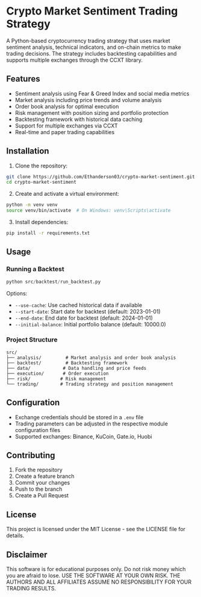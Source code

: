 # Crypto Market Sentiment Trading Strategy

A Python-based cryptocurrency trading strategy that uses market sentiment analysis, technical indicators, and on-chain metrics to make trading decisions. The strategy includes backtesting capabilities and supports multiple exchanges through the CCXT library.

## Features

- Sentiment analysis using Fear & Greed Index and social media metrics
- Market analysis including price trends and volume analysis
- Order book analysis for optimal execution
- Risk management with position sizing and portfolio protection
- Backtesting framework with historical data caching
- Support for multiple exchanges via CCXT
- Real-time and paper trading capabilities

## Installation

1. Clone the repository:

```bash
git clone https://github.com/Ethanderson03/crypto-market-sentiment.git
cd crypto-market-sentiment
```

2. Create and activate a virtual environment:

```bash
python -m venv venv
source venv/bin/activate  # On Windows: venv\Scripts\activate
```

3. Install dependencies:

```bash
pip install -r requirements.txt
```

## Usage

### Running a Backtest

```python
python src/backtest/run_backtest.py
```

Options:

- `--use-cache`: Use cached historical data if available
- `--start-date`: Start date for backtest (default: 2023-01-01)
- `--end-date`: End date for backtest (default: 2024-01-01)
- `--initial-balance`: Initial portfolio balance (default: 10000.0)

### Project Structure

```
src/
├── analysis/         # Market analysis and order book analysis
├── backtest/         # Backtesting framework
├── data/            # Data handling and price feeds
├── execution/       # Order execution
├── risk/           # Risk management
└── trading/        # Trading strategy and position management
```

## Configuration

- Exchange credentials should be stored in a `.env` file
- Trading parameters can be adjusted in the respective module configuration files
- Supported exchanges: Binance, KuCoin, Gate.io, Huobi

## Contributing

1. Fork the repository
2. Create a feature branch
3. Commit your changes
4. Push to the branch
5. Create a Pull Request

## License

This project is licensed under the MIT License - see the LICENSE file for details.

## Disclaimer

This software is for educational purposes only. Do not risk money which you are afraid to lose. USE THE SOFTWARE AT YOUR OWN RISK. THE AUTHORS AND ALL AFFILIATES ASSUME NO RESPONSIBILITY FOR YOUR TRADING RESULTS.
